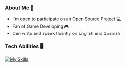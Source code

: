 ### About Me 🔎

- I'm open to participate on an Open Source Project 💻
- Fan of Game Developing 🎮
- Can write and speak fluently on English and Spanish

### Tech Abilities 🖥️
[![My Skills](https://skillicons.dev/icons?i=c++,c,java,c#,python)](https://skillicons.dev)
<!--
**LuisAParraE/LuisAParraE** is a ✨ _special_ ✨ repository because its `README.md` (this file) appears on your GitHub profile.

Here are some ideas to get you started:

- 🔭 I’m currently working on ...
- 🌱 I’m currently learning ...
- 👯 I’m looking to collaborate on ...
- 🤔 I’m looking for help with ...
- 💬 Ask me about ...
- 📫 How to reach me: ...
- 😄 Pronouns: ...
- ⚡ Fun fact: ...
-->
